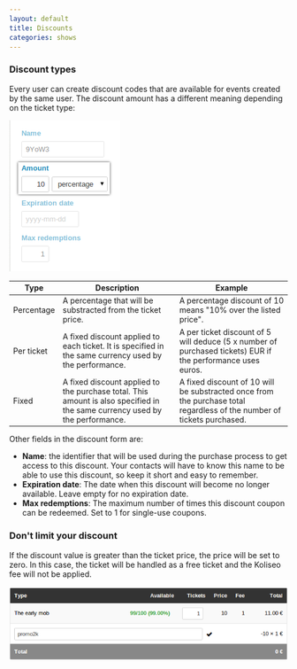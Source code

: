 ```yaml
---
layout: default
title: Discounts
categories: shows
---
```


<h3>Discount types</h3>

Every user can create discount codes that are available for events created by the same user. The discount amount has a different meaning depending on the ticket type:

<p><img src="/img/discount-form.png" class="img-polaroid img-rounded"></p>

<table>
	<thead>
		<tr><th>Type</th><th>Description</th><th>Example</th></tr>
	</thead>
	<tbody>
		<tr><td>Percentage</td><td>A percentage that will be substracted from the ticket price.</td><td>A percentage discount of 10 means "10% over the listed price".</td></tr>
		<tr><td>Per ticket</td><td>A fixed discount applied to each ticket. It is specified in the same currency used by the performance.</td><td>A per ticket discount of 5 will deduce (5 x number of purchased tickets) EUR if the performance uses euros.</td></tr>
		<tr><td>Fixed</td><td>A fixed discount applied to the purchase total. This amount is also specified in the same currency used by the performance.</td><td> A fixed discount of 10 will be substracted once from the purchase total regardless of the number of tickets purchased.</td></tr>
	</tbody>
</table>

<p>Other fields in the discount form are:</p>

* **Name**: the identifier that will be used during the purchase process to get access to this discount. Your contacts will have to know this name to be able to use this discount, so keep it short and easy to remember.
* **Expiration date**: The date when this discount will become no longer available. Leave empty for no expiration date.
* **Max redemptions**: The maximum number of times this discount coupon can be redeemed. Set to 1 for single-use coupons.

<h3>Don't limit your discount</h3>

<p>If the discount value is greater than the ticket price, the price will be set to zero. In this case, the ticket will be handled as a free ticket and the Koliseo fee will not be applied.</p>

<p><img src="/img/discount-applied.png" class="img-polaroid img-rounded"></p>
